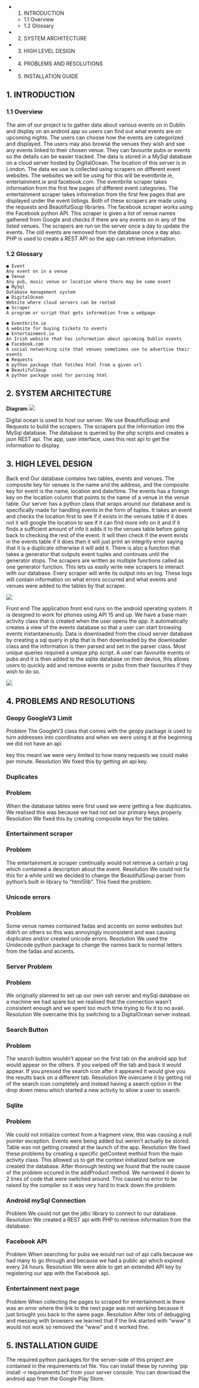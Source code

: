 - 1. INTRODUCTION
   - 1.1 Overview
   - 1.2 Glossary
- 2. SYSTEM ARCHITECTURE
- 3. HIGH LEVEL DESIGN
- 4. PROBLEMS AND RESOLUTIONS
- 5. INSTALLATION GUIDE


## 1. INTRODUCTION

### 1.1 Overview

The aim of our project is to gather data about various events on in Dublin and display
on an android app so users can find out what events are on upcoming nights. The
users can choose how the events are categorized and displayed. The users may
also browse the venues they wish and see any events linked to their chosen venue.
They can favourite pubs or events so the details can be easier tracked. The data is
stored in a MySql database on a cloud server hosted by DigitalOcean. The location
of this server is in London. The data we use is collected using scrapers on different
event websites.
The websites we will be using for this will be eventbrite.ie, entertainment.ie and
facebook.com. The eventbrite scraper takes information from the first few pages of
different event categories. The entertainment scraper takes information from the first
few pages that are displayed under the event listings. Both of these scrapers are
made using the requests and BeautifulSoup libraries. The facebook scraper works
using the Facebook python API. This scraper is given a list of venue names gathered
from Google and checks if there are any events on in any of the listed venues. The
scrapers are run on the server once a day to update the events. The old events are
removed from the database once a day also. PHP is used to create a REST API so
the app can retrieve information.

### 1.2 Glossary

```
● Event
Any event on in a venue
● Venue
Any pub, music venue or location where there may be some event
● MySql
Database management system
● DigitalOcean
Website where cloud servers can be rented
● Scraper
A program or script that gets information from a webpage
```

```
● Eventbrite.ie
A website for buying tickets to events
● Entertainment.ie
An Irish website that has information about upcoming Dublin events
● Facebook.com
A social networking site that venues sometimes use to advertise their events
● Requests
A python package that fetches html from a given url
● BeautifulSoup
A python package used for parsing html
```
## 2. SYSTEM ARCHITECTURE

**Diagram**
<img src="tech_images/SystemArch.jpg">

Digital ocean is used to host our server. We use BeautifulSoup and Requests to build the
scrapers. The scrapers put the information into the MySql database. The database is
queried by the php scripts and creates a json REST api. The app, user interface, uses this
rest api to get the information to display.

## 3. HIGH LEVEL DESIGN

Back end
Our database contains two tables, events and venues. The composite key for venues is the
name and the address, and the composite key for event is the name, location and date/time.
The events has a foreign key on the location column that points to the name of a venue in
the venue table.
Our server has a python class that wraps around our database and is specifically made for
handling events in the form of tuples. It takes an event and checks the location first to see if
it exists in the venues table if it does not it will google the location to see if it can find more
info on it and if it finds a sufficient amount of info it adds it to the venues table before going
back to checking the rest of the event. It will then check if the event exists in the events table
if it does then it will just print an integrity error saying that it is a duplicate otherwise it will add
it. There is also a function that takes a generator that outputs event tuples and continues
until the generator stops.
The scrapers are written as multiple functions called as one generator function. This lets us
easily write new scrapers to interact with our database. Every scraper will write its output into
an log. These logs will contain information on what errors occurred and what events and
venues were added to the tables by that scraper.

<img src="tech_images/DFD.png">


Front end
The application front end runs on the android operating system. It is designed to work for
phones using API 15 and up. We have a base main activity class that is created when the
user opens the app. It automatically creates a view of the events database so that a user
can start browsing events instantaneously. Data is downloaded from the cloud server
database by creating a sql query in php that is then downloaded by the downloader class
and the information is then parsed and set in the parser class. Most unique queries required
a unique php script.
A user can favourite events or pubs and it is then added to the sqlite database on their
device, this allows users to quickly add and remove events or pubs from their favourites if
they wish to do so.

<img src="tech_images/Diagram.jpg">

## 4. PROBLEMS AND RESOLUTIONS

### Geopy GoogleV3 Limit

Problem
The GoogleV3 class that comes with the geopy package is used to turn addresses
into coordinates and when we were using it at the beginning we did not have an api


key this meant we were very limited to how many requests we could make per
minute.
Resolution
We fixed this by getting an api key.

### Duplicates

### Problem

When the database tables were first used we were getting a few duplicates. We
realised this was because we had not set our primary keys properly.
Resolution
We fixed this by creating composite keys for the tables.

### Entertainment scraper

### Problem

The entertainment.ie scraper continually would not retrieve a certain p tag which
contained a description about the event.
Resolution
We could not fix this for a while until we decided to change the BeautifulSoup parser
from python’s built in library to “html5lib”. This fixed the problem.

### Unicode errors

### Problem

Some venue names contained fadas and accents on some websites but didn’t on
others so this was annoyingly inconsistent and was causing duplicates and/or
created unicode errors.
Resolution
We used the Unidecode python package to change the names back to normal letters
from the fadas and accents.


### Server Problem

### Problem

We originally planned to set up our own ssh server and mySql database on a
machine we had spare but we realised that the connection wasn’t consistent enough
and we spent too much time trying to fix it to no avail.
Resolution
We overcame this by switching to a DigitalOcean server instead.

### Search Button

### Problem

The search button wouldn’t appear on the first tab on the android app but would
appear on the others. If you swiped off the tab and back it would appear. If you
pressed the search icon after it appeared it would give you the results back on a
different tab.
Resolution
We overcame it by getting rid of the search icon completely and instead having a
search option in the drop down menu which started a new activity to allow a user to
search.

### Sqlite

### Problem

We could not initialize context from a fragment view, this was causing a null pointer
exception. Events were being added but weren’t actually be stored. Table was not
getting created at the launch of the app.
Resolution
We fixed these problems by creating a specific getContext method from the main
activity class. This allowed us to get the context initialized before we created the
database. After thorough testing we found that the route cause of the problem
occured in the addProduct method. We narrowed it down to 2 lines of code that were
switched around. This caused no error to be raised by the compiler so it was very
hard to track down the problem.

### Android mySql Connection

Problem
We could not get the jdbc library to connect to our database.
Resolution
We created a REST api with PHP to retrieve information from the database.


### Facebook API

Problem
When searching for pubs we would run out of api calls because we had many to go
through and because we had a public api which expired every 24 hours.
Resolution
We were able to get an extended API key by registering our app with the Facebook
api.

### Entertainment next page

Problem
When collecting the pages to scraped for entertainment.ie there was an error where
the link to the next page was not working because it just brought you back to the
same page.
Resolution
After lots of debugging and messing with browsers we learned that if the link started
with “www” it would not work so removed the “www” and it worked fine.

## 5. INSTALLATION GUIDE

The required python packages for the server-side of this project are contained in the
requirements.txt file. You can install these by running ‘pip install -r requirements.txt’
from your server console. You can download the android app from the Google Play
Store.


